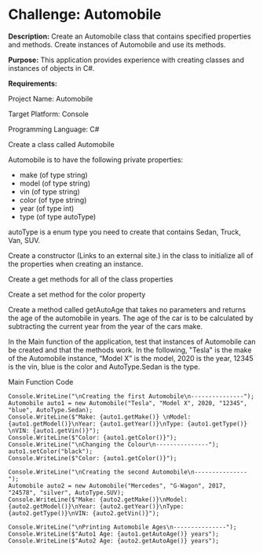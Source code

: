 # Challenge: Automobile

**Description:** Create an Automobile class that contains specified properties and methods. Create instances of Automobile and use its methods.

**Purpose:** This application provides experience with creating classes and instances of objects in C#.

**Requirements:**

Project Name: Automobile

Target Platform: Console 

Programming Language: C# 


Create a class called Automobile

Automobile is to have the following private properties:
- make (of type string)
- model (of type string)
- vin (of type string)
- color (of type string)
- year (of type int)
- type (of type autoType)

autoType is a enum type you need to create that contains Sedan, Truck, Van, SUV.

Create a constructor (Links to an external site.) in the class to initialize all of the properties when creating an instance.

Create a get methods for all of the class properties

Create a set method for the color property

Create a method called getAutoAge that takes no parameters and returns the age of the automobile in years. The age of the car is to be calculated by subtracting the current year from the year of the cars make.

In the Main function of the application, test that instances of Automobile can be created and that the methods work. In the following, "Tesla" is the make of the Automobile instance, “Model X” is the model, 2020 is the year,   12345 is the vin, blue is the color and AutoType.Sedan is the type.

Main Function Code
```
Console.WriteLine("\nCreating the first Automobile\n---------------");
Automobile auto1 = new Automobile("Tesla", "Model X", 2020, "12345", "blue", AutoType.Sedan);
Console.WriteLine($"Make: {auto1.getMake()} \nModel: {auto1.getModel()}\nYear: {auto1.getYear()}\nType: {auto1.getType()} \nVIN: {auto1.getVin()}");
Console.WriteLine($"Color: {auto1.getColor()}");
Console.WriteLine("\nChanging the Colour\n---------------");
auto1.setColor("black");
Console.WriteLine($"Color: {auto1.getColor()}");

Console.WriteLine("\nCreating the second Automobile\n---------------");
Automobile auto2 = new Automobile("Mercedes", "G-Wagon", 2017, "24578", "silver", AutoType.SUV);
Console.WriteLine($"Make: {auto2.getMake()}\nModel: {auto2.getModel()}\nYear: {auto2.getYear()}\nType: {auto2.getType()}\nVIN: {auto2.getVin()}");

Console.WriteLine("\nPrinting Automobile Ages\n---------------");
Console.WriteLine($"Auto1 Age: {auto1.getAutoAge()} years");
Console.WriteLine($"Auto2 Age: {auto2.getAutoAge()} years");
```
